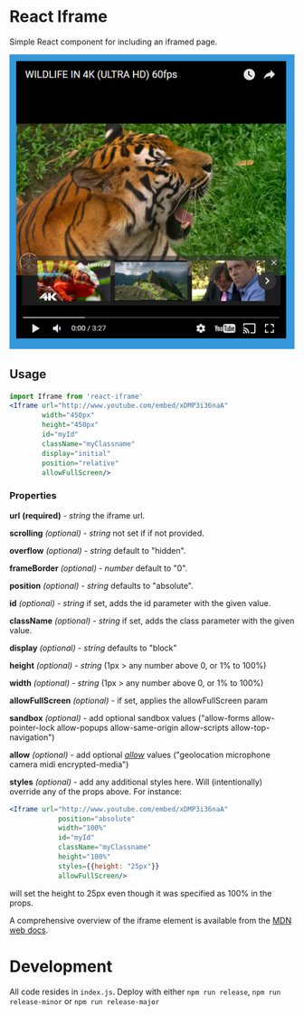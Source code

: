 # React Iframe

Simple React component for including an iframed page.

![Youtube in an iframe](screenshot.PNG)

## Usage

```jsx
import Iframe from 'react-iframe'
<Iframe url="http://www.youtube.com/embed/xDMP3i36naA"
        width="450px"
        height="450px"
        id="myId"
        className="myClassname"
        display="initial"
        position="relative"
        allowFullScreen/>
```
            
### Properties

**url** **(required)** - *string* the iframe url.

**scrolling** _(optional)_ - *string* not set if if not provided.

**overflow** _(optional)_ - *string* default to "hidden".

**frameBorder** _(optional)_ - *number* default to "0".

**position** _(optional)_ - *string* defaults to "absolute".

**id** _(optional)_ - *string* if set, adds the id parameter with the given value.

**className** _(optional)_ - *string* if set, adds the class parameter with the given value.

**display** _(optional)_ - *string* defaults to "block"

**height** _(optional)_ - *string* (1px > any number above 0, or 1% to 100%)

**width** _(optional)_ - *string* (1px > any number above 0, or 1% to 100%)

**allowFullScreen** _(optional)_ - if set, applies the allowFullScreen param

**sandbox** _(optional)_ - add optional sandbox values ("allow-forms allow-pointer-lock allow-popups allow-same-origin allow-scripts allow-top-navigation")

**allow** _(optional)_ - add optional [_allow_](https://dev.chromium.org/Home/chromium-security/deprecating-permissions-in-cross-origin-iframes#TOC-To-continue-to-use-permissions-from-iframes-on-your-website) values ("geolocation microphone camera midi encrypted-media")

**styles** _(optional)_ - add any additional styles here. Will (intentionally) override any of the props 
above. For instance:
```jsx
<Iframe url="http://www.youtube.com/embed/xDMP3i36naA"
            position="absolute"
            width="100%"
            id="myId"
            className="myClassname"
            height="100%"
            styles={{height: "25px"}}
            allowFullScreen/>
```

will set the height to 25px even though it was specified as 100% in the props.

A comprehensive overview of the iframe element is available from the [MDN web docs](https://developer.mozilla.org/en-US/docs/Web/HTML/Element/iframe).

# Development

All code resides in `index.js`. Deploy with either `npm run release`, `npm run release-minor` or `npm run release-major`
